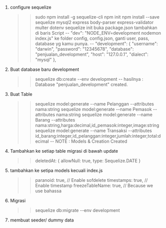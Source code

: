 1. configure sequelize 
    >> sudo npm install -g sequelize-cli
    >> npm init
    >> npm install --save sequelize mysql2 express body-parser express-validator multer dotenv 
    >> sequelize init
    >> buka package.json tambahkan di baris Script
        -- "dev": "NODE_ENV=development nodemon index.js"
    >> ke folder config, config.json, ganti user, pass, database yg kamu punya.
        -- "development": {
             "username": "darwin",
             "password": "12345678",
             "database": "penjualan_development",
             "host": "127.0.0.1",
             "dialect": "mysql"
            },
2. Buat database baru development
    >> sequelize db:create --env development
    -- hasilnya : Database "penjualan_development" created.

3. Buat Table
    >> sequelize model:generate --name Pelanggan --attributes nama:string
    >> sequelize model:generate --name Pemasok --attributes nama:string
    >> sequelize model:generate --name Barang --attributes nama:string,harga:decimal,id_pemasok:integer,image:string
    >> sequelize model:generate --name Transaksi --attributes id_barang:integer,id_pelanggan:integer,jumlah:integer,total:decimal
    -- NOTE : Models & Creation Created


4. Tambahkan ke setiap table migrasi di bawah update
    >> deletedAt: {
        allowNull: true,
        type: Sequelize.DATE
    }

5. tambahkan ke setipa models kecuali index.js
    >>  paranoid: true, // Enable sofdelete
        timestamps: true, // Enable timestamp
        freezeTableName: true, // Because we use bahassa

6. Migrasi
    >> sequelize db:migrate --env development


7. membuat seeder/ dummy data